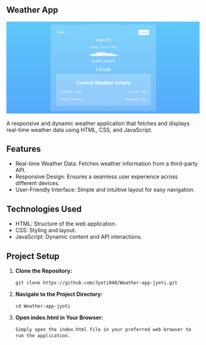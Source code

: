 ## Weather App

![alt text](src/images/frontPage.png)

A responsive and dynamic weather application that fetches and displays real-time weather data using HTML, CSS, and JavaScript.

## Features

- Real-time Weather Data: Fetches weather information from a third-party API.
- Responsive Design: Ensures a seamless user experience across different devices.
- User-Friendly Interface: Simple and intuitive layout for easy navigation.

## Technologies Used

- HTML: Structure of the web application.
- CSS: Styling and layout.
- JavaScript: Dynamic content and API interactions.

## Project Setup

1. **Clone the Repository:**

   ```
   git clone https://github.com/Jyoti040/Weather-app-jyoti.git
   ```

   
2. **Navigate to the Project Directory:**

   ```
   cd Weather-app-jyoti
   ```

   
3. **Open index.html in Your Browser:**

   ```
   Simply open the index.html file in your preferred web browser to run the application.
   ```

